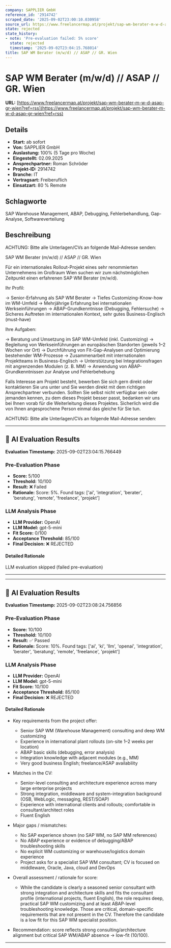 ```yaml
---
company: SAPPLIER GmbH
reference_id: '2914742'
scraped_date: '2025-09-02T23:00:10.030958'
source_url: https://www.freelancermap.at/projekt/sap-wm-berater-m-w-d-asap-gr-wien?ref=rss
state: rejected
state_history:
- note: 'Pre-evaluation failed: 5% score'
  state: rejected
  timestamp: '2025-09-02T23:04:15.768014'
title: SAP WM Berater (m/w/d) // ASAP // GR. Wien
---
```



# SAP WM Berater (m/w/d) // ASAP // GR. Wien
**URL:** [https://www.freelancermap.at/projekt/sap-wm-berater-m-w-d-asap-gr-wien?ref=rss](https://www.freelancermap.at/projekt/sap-wm-berater-m-w-d-asap-gr-wien?ref=rss)
## Details
- **Start:** ab sofort
- **Von:** SAPPLIER GmbH
- **Auslastung:** 100% (5 Tage pro Woche)
- **Eingestellt:** 02.09.2025
- **Ansprechpartner:** Roman Schröder
- **Projekt-ID:** 2914742
- **Branche:** IT
- **Vertragsart:** Freiberuflich
- **Einsatzart:** 80
                                                % Remote

## Schlagworte
SAP Warehouse Management, ABAP, Debugging, Fehlerbehandlung, Gap-Analyse, Softwareverteilung

## Beschreibung
ACHTUNG: Bitte alle Unterlagen/CVs an folgende Mail-Adresse senden:

SAP WM Berater (m/w/d) // ASAP // GR. Wien

Für ein internationales Rollout-Projekt eines sehr renommierten Unternehmens im Großraum Wien suchen wir zum nächstmöglichen Zeitpunkt einen erfahrenen SAP WM Berater (m/w/d).

Ihr Profil:

-> Senior-Erfahrung als SAP WM Berater
-> Tiefes Customizing-Know-how im WM-Umfeld
-> Mehrjährige Erfahrung bei internationalen Werkseinführungen
-> ABAP-Grundkenntnisse (Debugging, Fehlersuche)
-> Sicheres Auftreten im internationalen Kontext, sehr gutes Business-Englisch (must-have)

Ihre Aufgaben:

-> Beratung und Umsetzung im SAP WM-Umfeld (inkl. Customizing)
-> Begleitung von Werkseinführungen an europäischen Standorten (jeweils 1–2 Wochen vor Ort)
-> Durchführung von Fit-Gap-Analysen und Optimierung bestehender WM-Prozesse
-> Zusammenarbeit mit internationalen Projektteams in Business-Englisch
-> Unterstützung bei Integrationsfragen mit angrenzenden Modulen (z. B. MM)
-> Anwendung von ABAP-Grundkenntnissen zur Analyse und Fehlerbehebung

Falls Interesse am Projekt besteht, bewerben Sie sich gern direkt oder kontaktieren Sie uns unter und Sie werden direkt mit dem richtigen Ansprechpartner verbunden. Sollten Sie selbst nicht verfügbar sein oder jemanden kennen, zu dem dieses Projekt besser passt, bedanken wir uns bei Ihnen vorab für die Weiterleitung dieses Projektes. Sicherlich wird die von Ihnen angesprochene Person einmal das gleiche für Sie tun.

ACHTUNG: Bitte alle Unterlagen/CVs an folgende Mail-Adresse senden:

---

## 🤖 AI Evaluation Results

**Evaluation Timestamp:** 2025-09-02T23:04:15.766449

### Pre-Evaluation Phase
- **Score:** 5/100
- **Threshold:** 10/100
- **Result:** ❌ Failed
- **Rationale:** Score: 5%. Found tags: ['ai', 'integration', 'berater', 'beratung', 'remote', 'freelance', 'projekt']

### LLM Analysis Phase
- **LLM Provider:** OpenAI
- **LLM Model:** gpt-5-mini
- **Fit Score:** 0/100
- **Acceptance Threshold:** 85/100
- **Final Decision:** ❌ REJECTED

#### Detailed Rationale
LLM evaluation skipped (failed pre-evaluation)

---


---

## 🤖 AI Evaluation Results

**Evaluation Timestamp:** 2025-09-02T23:08:24.756856

### Pre-Evaluation Phase
- **Score:** 10/100
- **Threshold:** 10/100
- **Result:** ✅ Passed
- **Rationale:** Score: 10%. Found tags: ['ai', 'ki', 'llm', 'openai', 'integration', 'berater', 'beratung', 'remote', 'freelance', 'projekt']

### LLM Analysis Phase
- **LLM Provider:** OpenAI
- **LLM Model:** gpt-5-mini
- **Fit Score:** 10/100
- **Acceptance Threshold:** 85/100
- **Final Decision:** ❌ REJECTED

#### Detailed Rationale
- Key requirements from the project offer:
  - Senior SAP WM (Warehouse Management) consulting and deep WM customizing
  - Experience in international plant rollouts (on-site 1–2 weeks per location)
  - ABAP basic skills (debugging, error analysis)
  - Integration knowledge with adjacent modules (e.g., MM)
  - Very good business English; freelance/ASAP availability

- Matches in the CV:
  - Senior-level consulting and architecture experience across many large enterprise projects
  - Strong integration, middleware and system-integration background (OSB, WebLogic, messaging, REST/SOAP)
  - Experience with international clients and rollouts; comfortable in consultant/architect roles
  - Fluent English

- Major gaps / mismatches:
  - No SAP experience shown (no SAP WM, no SAP MM references)
  - No ABAP experience or evidence of debugging/ABAP troubleshooting skills
  - No explicit WM customizing or warehouse/logistics domain experience
  - Project asks for a specialist SAP WM consultant; CV is focused on middleware, Oracle, Java, cloud and DevOps

- Overall assessment / rationale for score:
  - While the candidate is clearly a seasoned senior consultant with strong integration and architecture skills and fits the consultant profile (international projects, fluent English), the role requires deep, practical SAP WM customizing and at least ABAP-level troubleshooting knowledge. Those are critical, domain-specific requirements that are not present in the CV. Therefore the candidate is a low fit for this SAP WM specialist position.

- Recommendation: score reflects strong consulting/architecture alignment but critical SAP WM/ABAP absence -> low-fit (10/100).

---
